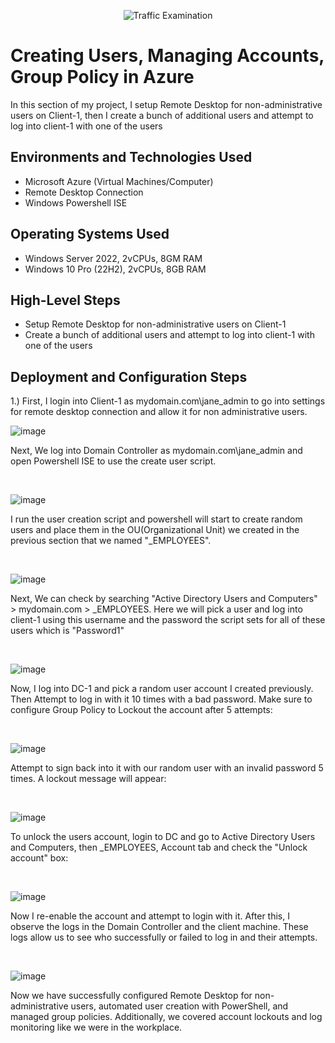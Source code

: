 <p align="center">
<img src="https://i.imgur.com/Ua7udoS.png" alt="Traffic Examination"/>
</p>

<h1>Creating Users, Managing Accounts, Group Policy in Azure</h1>

In this section of my project, I setup Remote Desktop for non-administrative users on Client-1, then I create a bunch of additional users and attempt to log into client-1 with one of the users
 <br />


<h2>Environments and Technologies Used</h2>

- Microsoft Azure (Virtual Machines/Computer)
- Remote Desktop Connection
- Windows Powershell ISE

<h2>Operating Systems Used </h2>

- Windows Server 2022, 2vCPUs, 8GM RAM
- Windows 10 Pro (22H2), 2vCPUs, 8GB RAM

<h2>High-Level Steps</h2>

- Setup Remote Desktop for non-administrative users on Client-1
- Create a bunch of additional users and attempt to log into client-1 with one of the users


<h2>Deployment and Configuration Steps</h2>


 1.) First, I login into Client-1 as mydomain.com\jane_admin to go into settings for remote desktop connection and allow it for non administrative users.
 
![image](https://github.com/user-attachments/assets/9d0ebb20-899f-475a-bdf8-dc4c5009c7f8)


<p>
Next, We log into Domain Controller as mydomain.com\jane_admin and open Powershell ISE to use the create user script.
</p>
<br />


![image](https://github.com/user-attachments/assets/1b8d8882-fc97-4095-a483-af7d6d988e39)

<p>
I run the user creation script and powershell will start to create random users and place them in the OU(Organizational Unit) we created in the previous section that we named "_EMPLOYEES".
</p>
<br />

![image](https://github.com/user-attachments/assets/4af66bd1-b77e-44d3-964c-51b6ccead66d)

<p>
Next, We can check by searching "Active Directory Users and Computers" > mydomain.com > _EMPLOYEES. Here we will pick a user and log into client-1 using this username and the password the script sets for all of these users which is "Password1"
</p>
<br />

![image](https://github.com/user-attachments/assets/fd48a52e-0cb0-4b82-9029-c1de1ed007bb)

<p>
Now, I log into DC-1 and pick a random user account I created previously. Then
Attempt to log in with it 10 times with a bad password. Make sure to configure Group Policy to Lockout the account after 5 attempts:
</p>
<br />

![image](https://github.com/user-attachments/assets/8fd1a8d9-9286-407b-a675-d71d40401571)

<p>
Attempt to sign back into it with our random user with an invalid password 5 times. A lockout message will appear:
</p>
<br />

![image](https://github.com/user-attachments/assets/d21325b9-d793-419b-93c3-b5d92db57919)

<p>
To unlock the users account, login to DC and go to Active Directory Users and Computers, then _EMPLOYEES, Account tab and check the "Unlock account" box:
</p>
<br />

![image](https://github.com/user-attachments/assets/cfd4b55f-4d53-48c9-9917-8079d187b60f)

<p>
Now I re-enable the account and attempt to login with it. After this, I observe the logs in the Domain Controller and the client machine. These logs allow us to see who successfully or failed to log in and their attempts.
</p>
<br />

![image](https://github.com/user-attachments/assets/a6f56f66-6a5e-4ce8-892c-f1c840bc6b5a)

<p>
Now we have successfully configured Remote Desktop for non-administrative users, automated user creation with PowerShell, and managed group policies. Additionally, we covered account lockouts and log monitoring like we were in the workplace.
</p>
<br />
